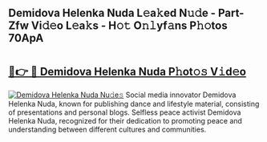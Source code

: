 ## Demidova Helenka Nuda L𝚎a𝚔ed N𝚞𝚍e - Part-Zfw Vi𝚍𝚎o L𝚎a𝚔s - H𝚘𝚝 O𝚗𝚕yf𝚊ns P𝚑𝚘tos 70ApA

# <h2><a href="http://kfdekh.oniu.top/?m=Demidova+Helenka+Nuda">🔗👉 🔴 Demidova Helenka Nuda P𝚑ot𝚘𝚜 V𝚒d𝚎o</a></h2>

[![Demidova Helenka Nuda Nu𝚍e𝚜](https://i.imgur.com/0qMVB7G.gif)](http://kfdekh.oniu.top/?m=Demidova+Helenka+Nuda)
Social media innovator Demidova Helenka Nuda, known for publishing dance and lifestyle material, consisting of presentations and personal blogs. Selfless peace activist Demidova Helenka Nuda, recognized for their dedication to promoting peace and understanding between different cultures and communities.  
